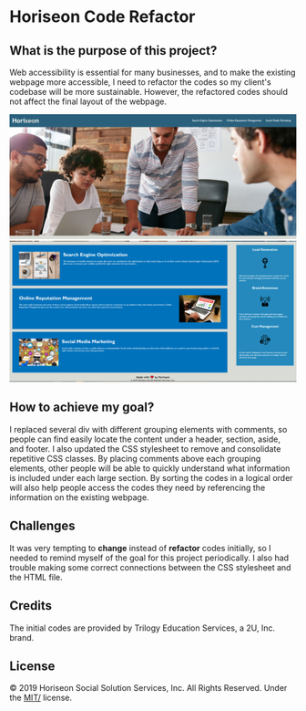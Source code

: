 # Horiseon Code Refactor

## What is the purpose of this project? 

Web accessibility is essential for many businesses, and to make the existing webpage more accessible, I need to refactor the codes so my client's codebase will be more sustainable. However, the refactored codes should not affect the final layout of the webpage.

![First Screenshot](assets/images/Screenshot1.PNG)
![Second Screenshot](assets/images/Screenshot2.PNG)

## How to achieve my goal?

I replaced several div with different grouping elements with comments, so people can find easily locate the content under a header, section, aside, and footer. I also updated the CSS stylesheet to remove and consolidate repetitive CSS classes. By placing comments above each grouping elements, other people will be able to quickly understand what information is included under each large section. By sorting the codes in a logical order will also help people access the codes they need by referencing the information on the existing webpage.


## Challenges

It was very tempting to **change** instead of **refactor** codes initially, so I needed to remind myself of the goal for this project periodically. I also had trouble making some correct connections between the CSS stylesheet and the HTML file.


## Credits

The initial codes are provided by Trilogy Education Services, a 2U, Inc. brand.


## License

© 2019 Horiseon Social Solution Services, Inc. All Rights Reserved. Under the [MIT/](./license.txt) license.
